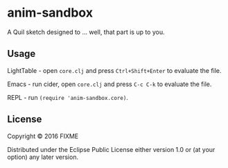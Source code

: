 # anim-sandbox

A Quil sketch designed to ... well, that part is up to you.

## Usage

LightTable - open `core.clj` and press `Ctrl+Shift+Enter` to evaluate the file.

Emacs - run cider, open `core.clj` and press `C-c C-k` to evaluate the file.

REPL - run `(require 'anim-sandbox.core)`.

## License

Copyright © 2016 FIXME

Distributed under the Eclipse Public License either version 1.0 or (at
your option) any later version.

